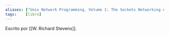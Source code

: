 ```yaml
---
aliases: ["Unix Network Programming, Volume 1: The Sockets Networking API"]
tags:    [libro]
---
```


Escrito por [[W. Richard Stevens]].
